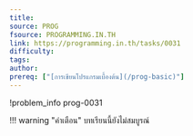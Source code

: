 ```yaml
---
title: 
source: PROG
fsource: PROGRAMMING.IN.TH
link: https://programming.in.th/tasks/0031
difficulty: 
tags: 
author: 
prereq: ["[การเขียนโปรแกรมเบื้องต้น](/prog-basic)"]
---
```


!problem_info prog-0031

!!! warning "คำเตือน"
    บทเรียนนี้ยังไม่สมบูรณ์